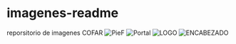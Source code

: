 # imagenes-readme
reporsitorio de imagenes COFAR
![PieF](https://user-images.githubusercontent.com/105664936/168819731-4b1e60e2-caa6-4dde-9ced-8e1ed5a43400.png)
![Portal](https://user-images.githubusercontent.com/105664936/168820733-21809bba-aa10-43a3-9159-b8758225eee7.png)
![LOGO](https://user-images.githubusercontent.com/105664936/168820749-11175d42-7bf9-41e4-8d25-1bb7a8801081.gif)
![ENCABEZADO](https://user-images.githubusercontent.com/105664936/168820841-491a46dc-d773-4502-9c5e-7ec925e6783c.png)


